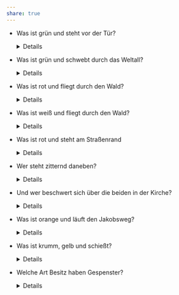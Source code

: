 ```yaml
---
share: true
---
```


* Was ist grün und steht vor der Tür? <details>Ein Klopfsalat</details>
* Was ist grün und schwebt durch das Weltall? <details>Ein Salatellit</details>
* Was ist rot und fliegt durch den Wald? <details>Die Binde Maja</details>
* Was ist weiß und fliegt durch den Wald? <details>Die Biene Majo</details>
* Was ist rot und steht am Straßenrand <details>Eine Hagenutte</details>
* Wer steht zitternd daneben? <details>Eine Frostituierte</details>
* Und wer beschwert sich über die beiden in der Kirche? <details>Eine Frommbeere</details>
* Was ist orange und läuft den Jakobsweg? <details>Eine Wanderine</details>
* Was ist krumm, gelb und schießt? <details>Eine Banone</details>


* Welche Art Besitz haben Gespenster? <details>Geistiges Eigentum</details>